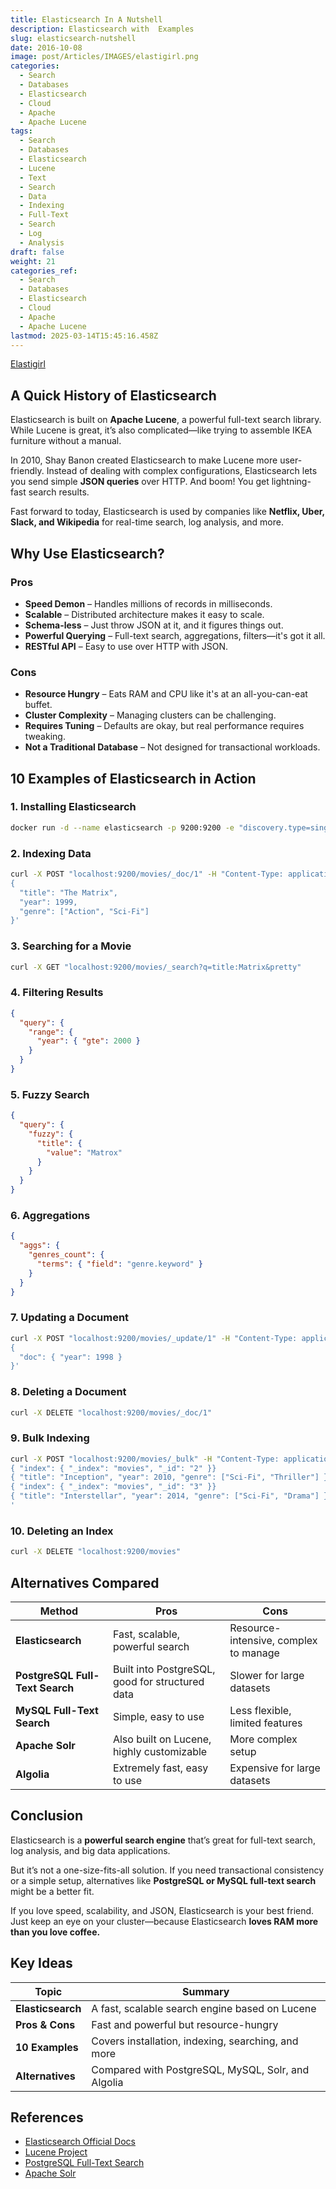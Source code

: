 ```yaml
---
title: Elasticsearch In A Nutshell
description: Elasticsearch with  Examples
slug: elasticsearch-nutshell
date: 2016-10-08
image: post/Articles/IMAGES/elastigirl.png
categories:
  - Search
  - Databases
  - Elasticsearch
  - Cloud
  - Apache
  - Apache Lucene
tags:
  - Search
  - Databases
  - Elasticsearch
  - Lucene
  - Text
  - Search
  - Data
  - Indexing
  - Full-Text
  - Search
  - Log
  - Analysis
draft: false
weight: 21
categories_ref:
  - Search
  - Databases
  - Elasticsearch
  - Cloud
  - Apache
  - Apache Lucene
lastmod: 2025-03-14T15:45:16.458Z
---
```

[Elastigirl](https://en.wikipedia.org/wiki/Elastigirl)

## A Quick History of Elasticsearch

Elasticsearch is built on **Apache Lucene**, a powerful full-text search library. While Lucene is great, it’s also complicated—like trying to assemble IKEA furniture without a manual.

In 2010, Shay Banon created Elasticsearch to make Lucene more user-friendly. Instead of dealing with complex configurations, Elasticsearch lets you send simple **JSON queries** over HTTP. And boom! You get lightning-fast search results.

Fast forward to today, Elasticsearch is used by companies like **Netflix, Uber, Slack, and Wikipedia** for real-time search, log analysis, and more.

## Why Use Elasticsearch?

### Pros

* **Speed Demon** – Handles millions of records in milliseconds.
* **Scalable** – Distributed architecture makes it easy to scale.
* **Schema-less** – Just throw JSON at it, and it figures things out.
* **Powerful Querying** – Full-text search, aggregations, filters—it's got it all.
* **RESTful API** – Easy to use over HTTP with JSON.

### Cons

* **Resource Hungry** – Eats RAM and CPU like it's at an all-you-can-eat buffet.
* **Cluster Complexity** – Managing clusters can be challenging.
* **Requires Tuning** – Defaults are okay, but real performance requires tweaking.
* **Not a Traditional Database** – Not designed for transactional workloads.

## 10 Examples of Elasticsearch in Action

### 1. Installing Elasticsearch

```bash
docker run -d --name elasticsearch -p 9200:9200 -e "discovery.type=single-node" docker.elastic.co/elasticsearch/elasticsearch:8.0.0
```

### 2. Indexing Data

```bash
curl -X POST "localhost:9200/movies/_doc/1" -H "Content-Type: application/json" -d'
{
  "title": "The Matrix",
  "year": 1999,
  "genre": ["Action", "Sci-Fi"]
}'
```

### 3. Searching for a Movie

```bash
curl -X GET "localhost:9200/movies/_search?q=title:Matrix&pretty"
```

### 4. Filtering Results

```json
{
  "query": {
    "range": {
      "year": { "gte": 2000 }
    }
  }
}
```

### 5. Fuzzy Search

```json
{
  "query": {
    "fuzzy": {
      "title": {
        "value": "Matrox"
      }
    }
  }
}
```

### 6. Aggregations

```json
{
  "aggs": {
    "genres_count": {
      "terms": { "field": "genre.keyword" }
    }
  }
}
```

### 7. Updating a Document

```bash
curl -X POST "localhost:9200/movies/_update/1" -H "Content-Type: application/json" -d'
{
  "doc": { "year": 1998 }
}'
```

### 8. Deleting a Document

```bash
curl -X DELETE "localhost:9200/movies/_doc/1"
```

### 9. Bulk Indexing

```bash
curl -X POST "localhost:9200/movies/_bulk" -H "Content-Type: application/json" -d'
{ "index": { "_index": "movies", "_id": "2" }}
{ "title": "Inception", "year": 2010, "genre": ["Sci-Fi", "Thriller"] }
{ "index": { "_index": "movies", "_id": "3" }}
{ "title": "Interstellar", "year": 2014, "genre": ["Sci-Fi", "Drama"] }
'
```

### 10. Deleting an Index

```bash
curl -X DELETE "localhost:9200/movies"
```

## Alternatives  Compared

| Method                          | Pros                                            | Cons                                  |
| ------------------------------- | ----------------------------------------------- | ------------------------------------- |
| **Elasticsearch**               | Fast, scalable, powerful search                 | Resource-intensive, complex to manage |
| **PostgreSQL Full-Text Search** | Built into PostgreSQL, good for structured data | Slower for large datasets             |
| **MySQL Full-Text Search**      | Simple, easy to use                             | Less flexible, limited features       |
| **Apache Solr**                 | Also built on Lucene, highly customizable       | More complex setup                    |
| **Algolia**                     | Extremely fast, easy to use                     | Expensive for large datasets          |

## Conclusion

Elasticsearch is a **powerful search engine** that’s great for full-text search, log analysis, and big data applications.

But it’s not a one-size-fits-all solution. If you need transactional consistency or a simple setup, alternatives like **PostgreSQL or MySQL full-text search** might be a better fit.

If you love speed, scalability, and JSON, Elasticsearch is your best friend. Just keep an eye on your cluster—because Elasticsearch **loves RAM more than you love coffee.**

## Key Ideas

| Topic             | Summary                                            |
| ----------------- | -------------------------------------------------- |
| **Elasticsearch** | A fast, scalable search engine based on Lucene     |
| **Pros & Cons**   | Fast and powerful but resource-hungry              |
| **10 Examples**   | Covers installation, indexing, searching, and more |
| **Alternatives**  | Compared with PostgreSQL, MySQL, Solr, and Algolia |

## References

* [Elasticsearch Official Docs](https://www.elastic.co/guide/en/elasticsearch/reference/current/index.html)
* [Lucene Project](https://lucene.apache.org/)
* [PostgreSQL Full-Text Search](https://www.postgresql.org/docs/current/textsearch-intro.html)
* [Apache Solr](https://solr.apache.org/)
